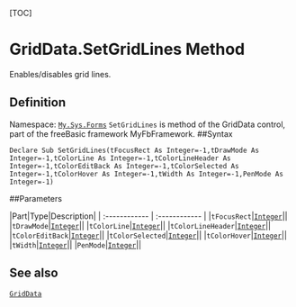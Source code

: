 [TOC]
# GridData.SetGridLines Method
Enables/disables grid lines.
## Definition
Namespace: [`My.Sys.Forms`](My.Sys.Forms.md)
`SetGridLines` is method of the GridData control, part of the freeBasic framework MyFbFramework.
##Syntax
```freeBasic
Declare Sub SetGridLines(tFocusRect As Integer=-1,tDrawMode As Integer=-1,tColorLine As Integer=-1,tColorLineHeader As Integer=-1,tColorEditBack As Integer=-1,tColorSelected As Integer=-1,tColorHover As Integer=-1,tWidth As Integer=-1,PenMode As Integer=-1)
```

##Parameters

|Part|Type|Description|
| :------------ | :------------ |
|`tFocusRect`|[`Integer`]("https://www.freebasic.net/wiki/KeyPgInteger")||
|`tDrawMode`|[`Integer`]("https://www.freebasic.net/wiki/KeyPgInteger")||
|`tColorLine`|[`Integer`]("https://www.freebasic.net/wiki/KeyPgInteger")||
|`tColorLineHeader`|[`Integer`]("https://www.freebasic.net/wiki/KeyPgInteger")||
|`tColorEditBack`|[`Integer`]("https://www.freebasic.net/wiki/KeyPgInteger")||
|`tColorSelected`|[`Integer`]("https://www.freebasic.net/wiki/KeyPgInteger")||
|`tColorHover`|[`Integer`]("https://www.freebasic.net/wiki/KeyPgInteger")||
|`tWidth`|[`Integer`]("https://www.freebasic.net/wiki/KeyPgInteger")||
|`PenMode`|[`Integer`]("https://www.freebasic.net/wiki/KeyPgInteger")||
## See also
[`GridData`](GridData.md)

